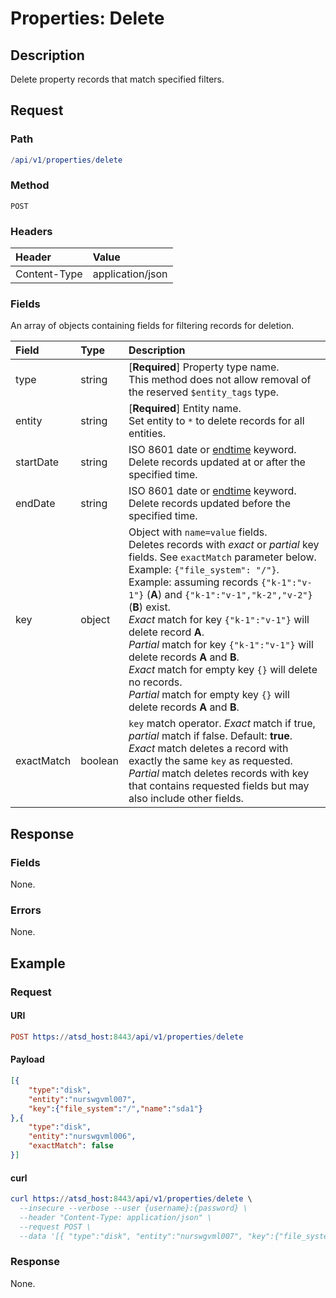 # Properties: Delete

## Description

Delete property records that match specified filters.

## Request

### Path

```elm
/api/v1/properties/delete
```

### Method

```
POST 
```

### Headers

|**Header**|**Value**|
|:---|:---|
| Content-Type | application/json |

### Fields

An array of objects containing fields for filtering records for deletion.

| **Field**  | **Type** | **Description**  |
|:---|:---|:---|
| type | string | [**Required**] Property type name. <br>This method does not allow removal of the reserved `$entity_tags` type.|
| entity | string | [**Required**] Entity name. <br>Set entity to `*` to delete records for all entities.|
| startDate | string | ISO 8601 date or [endtime](/end-time-syntax.md) keyword. <br>Delete records updated at or after the specified time. |
| endDate | string | ISO 8601 date or [endtime](/end-time-syntax.md) keyword.<br>Delete records updated before the specified time. |
| key | object | Object with `name=value` fields. <br>Deletes records with _exact_ or _partial_ key fields. See `exactMatch` parameter below. <br>Example: `{"file_system": "/"}`.<br>Example: assuming records `{"k-1":"v-1"}` (**A**) and `{"k-1":"v-1","k-2","v-2"}` (**B**) exist.<br> _Exact_ match for key `{"k-1":"v-1"}` will delete record **A**.<br>_Partial_ match for key `{"k-1":"v-1"}` will delete records **A** and **B**.<br>_Exact_ match for empty key `{}` will delete no records.<br>_Partial_ match for empty key `{}` will delete records **A** and **B**. |
| exactMatch | boolean | `key` match operator. _Exact_ match if true, _partial_ match if false. Default: **true**.<br>_Exact_ match deletes a record with exactly the same `key` as requested.<br>_Partial_ match deletes records with key that contains requested fields but may also include other fields.|

## Response

### Fields

None.

### Errors

None.

## Example

### Request

#### URI

```elm
POST https://atsd_host:8443/api/v1/properties/delete
```

#### Payload

```json
[{
    "type":"disk",
    "entity":"nurswgvml007",
    "key":{"file_system":"/","name":"sda1"}
},{
    "type":"disk",
    "entity":"nurswgvml006",
    "exactMatch": false
}]
``` 

#### curl

``` elm
curl https://atsd_host:8443/api/v1/properties/delete \
  --insecure --verbose --user {username}:{password} \
  --header "Content-Type: application/json" \
  --request POST \
  --data '[{ "type":"disk", "entity":"nurswgvml007", "key":{"file_system":"/","name":"sda1"} }]'
```

### Response

None.
